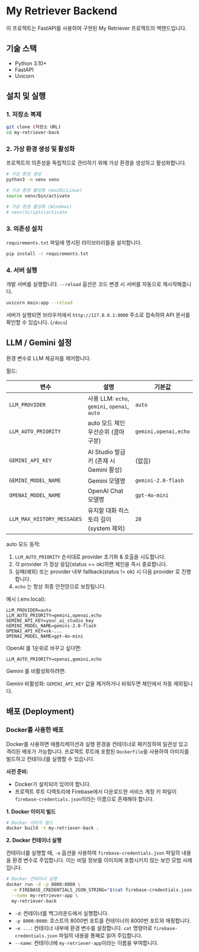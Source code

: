 # My Retriever Backend

이 프로젝트는 FastAPI를 사용하여 구현된 My Retriever 프로젝트의 백엔드입니다.

## 기술 스택

- Python 3.10+
- FastAPI
- Uvicorn

## 설치 및 실행

### 1. 저장소 복제

```bash
git clone (저장소 URL)
cd my-retriever-back
```

### 2. 가상 환경 생성 및 활성화

프로젝트의 의존성을 독립적으로 관리하기 위해 가상 환경을 생성하고 활성화합니다.

```bash
# 가상 환경 생성
python3 -m venv venv

# 가상 환경 활성화 (macOS/Linux)
source venv/bin/activate

# 가상 환경 활성화 (Windows)
# venv\Scripts\activate
```

### 3. 의존성 설치

`requirements.txt` 파일에 명시된 라이브러리들을 설치합니다.

```bash
pip install -r requirements.txt
```

### 4. 서버 실행

개발 서버를 실행합니다. `--reload` 옵션은 코드 변경 시 서버를 자동으로 재시작해줍니다.

```bash
uvicorn main:app --reload
```

서버가 실행되면 브라우저에서 `http://127.0.0.1:8000` 주소로 접속하여 API 문서를 확인할 수 있습니다. (`/docs`)

## LLM / Gemini 설정

환경 변수로 LLM 제공자를 제어합니다.

필드:

| 변수 | 설명 | 기본값 |
|------|------|--------|
| `LLM_PROVIDER` | 사용 LLM: `echo`, `gemini`, `openai`, `auto` | `auto` |
| `LLM_AUTO_PRIORITY` | auto 모드 체인 우선순위 (콤마 구분) | `gemini,openai,echo` |
| `GEMINI_API_KEY` | AI Studio 발급 키 (존재 시 Gemini 활성) | (없음) |
| `GEMINI_MODEL_NAME` | Gemini 모델명 | `gemini-2.0-flash` |
| `OPENAI_MODEL_NAME` | OpenAI Chat 모델명 | `gpt-4o-mini` |
| `LLM_MAX_HISTORY_MESSAGES` | 유지할 대화 히스토리 길이 (system 제외) | `20` |

auto 모드 동작:
1. `LLM_AUTO_PRIORITY` 순서대로 provider 초기화 & 호출을 시도합니다.
2. 각 provider 가 정상 응답(status == ok)하면 체인을 즉시 종료합니다.
3. 실패(예외) 또는 provider 내부 fallback(status != ok) 시 다음 provider 로 진행합니다.
4. `echo` 는 항상 최종 안전망으로 보장됩니다.

예시 (.env.local):

```env
LLM_PROVIDER=auto
LLM_AUTO_PRIORITY=gemini,openai,echo
GEMINI_API_KEY=your_ai_studio_key
GEMINI_MODEL_NAME=gemini-2.0-flash
OPENAI_API_KEY=sk-...
OPENAI_MODEL_NAME=gpt-4o-mini
```

OpenAI 를 1순위로 바꾸고 싶다면:

```env
LLM_AUTO_PRIORITY=openai,gemini,echo
```

Gemini 를 비활성화하려면:

Gemini 비활성화: `GEMINI_API_KEY` 값을 제거하거나 비워두면 체인에서 자동 제외됩니다.

## 배포 (Deployment)

### Docker를 사용한 배포

Docker를 사용하면 애플리케이션과 실행 환경을 컨테이너로 패키징하여 일관성 있고 격리된 배포가 가능합니다. 프로젝트 루트에 포함된 `Dockerfile`을 사용하여 이미지를 빌드하고 컨테이너를 실행할 수 있습니다.

**사전 준비:**

- Docker가 설치되어 있어야 합니다.
- 프로젝트 루트 디렉토리에 Firebase에서 다운로드한 서비스 계정 키 파일이 `firebase-credentials.json`이라는 이름으로 존재해야 합니다.

**1. Docker 이미지 빌드**

```bash
# Docker 이미지 빌드
docker build -t my-retriever-back .
```

**2. Docker 컨테이너 실행**

컨테이너를 실행할 때, `-e` 옵션을 사용하여 `firebase-credentials.json` 파일의 내용을 환경 변수로 주입합니다. 이는 비밀 정보를 이미지에 포함시키지 않는 보안 모범 사례입니다.

```bash
# Docker 컨테이너 실행
docker run -d -p 8000:8000 \
  -e FIREBASE_CREDENTIALS_JSON_STRING="$(cat firebase-credentials.json)" \
  --name my-retriever-app \
  my-retriever-back
```

- `-d`: 컨테이너를 백그라운드에서 실행합니다.
- `-p 8000:8000`: 호스트의 8000번 포트를 컨테이너의 8000번 포트와 매핑합니다.
- `-e ...`: 컨테이너 내부에 환경 변수를 설정합니다. `cat` 명령어로 `firebase-credentials.json` 파일의 내용을 통째로 읽어 주입합니다.
- `--name`: 컨테이너에 `my-retriever-app`이라는 이름을 부여합니다.

